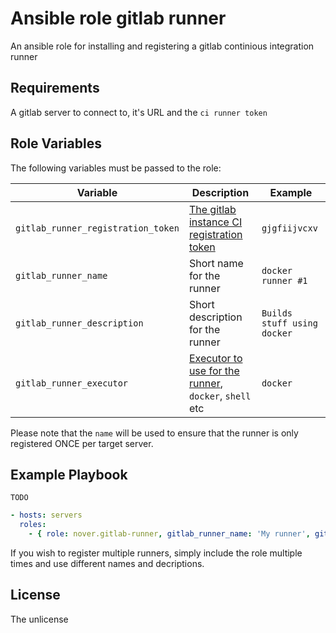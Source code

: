 # Ansible role gitlab runner

An ansible role for installing and registering a gitlab continious integration runner

## Requirements

A gitlab server to connect to, it's URL and the `ci runner token`

## Role Variables

The following variables must be passed to the role:

Variable | Description | Example
--- | --- | ---
`gitlab_runner_registration_token`| [The gitlab instance CI registration token][1]  | `gjgfiijvcxv`
`gitlab_runner_name`| Short name for the runner | `docker runner #1`
`gitlab_runner_description`| Short description for the runner | `Builds stuff using docker`
`gitlab_runner_executor`| [Executor to use for the runner][2], `docker`, `shell` etc | `docker`

Please note that the `name` will be used to ensure that the runner is only registered ONCE per target server.

## Example Playbook

`TODO`

```yml
- hosts: servers
  roles:
    - { role: nover.gitlab-runner, gitlab_runner_name: 'My runner', gitlab_runner_description: 'Runs my builds', gitlab_runner_registration_token: 'asdfwerqe', gitlab_runner_executor: 'docker' }
```

If you wish to register multiple runners, simply include the role multiple times and use different names and decriptions.

## License

The unlicense



[1]: https://docs.gitlab.com/ce/ci/runners/README.html
[2]: https://gitlab.com/gitlab-org/gitlab-ci-multi-runner/blob/master/docs/executors/README.md

